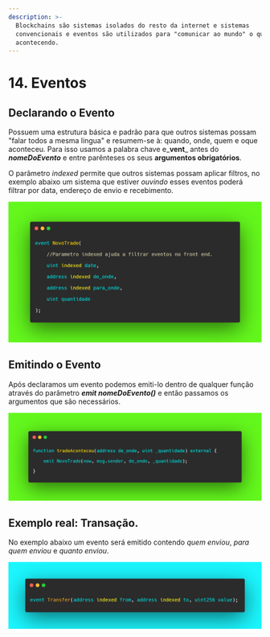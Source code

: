 ```yaml
---
description: >-
  Blockchains são sistemas isolados do resto da internet e sistemas
  convencionais e eventos são utilizados para "comunicar ao mundo" o que está
  acontecendo.
---
```


# 14. Eventos

## Declarando o Evento

Possuem uma estrutura básica e padrão para que outros sistemas possam "falar todos a mesma lingua" e resumem-se à: quando, onde, quem e oque aconteceu. Para isso usamos a palabra chave e_**vent**_ antes do _**nomeDoEvento**_ e entre parênteses os seus **argumentos obrigatórios**.

O parâmetro _indexed_ permite que outros sistemas possam aplicar filtros, no exemplo abaixo um sistema que estiver _ouvindo_ esses eventos poderá filtrar por data, endereço de envio e recebimento.

![](<../assets/image(120).png>)

## Emitindo o Evento

Após declaramos um evento podemos emiti-lo dentro de qualquer função através do parâmetro _**emit nomeDoEvento()**_ e então passamos os argumentos que são necessários.

![](<../assets/image(118).png>)

## Exemplo real: Transação.

No exemplo abaixo um evento será emitido contendo _quem enviou_, _para quem enviou_ e _quanto enviou_.

![](<../assets/image(57).png>)
